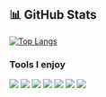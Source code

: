 ## 📊 GitHub Stats

[![Top Langs](https://github-readme-stats.vercel.app/api/top-langs/?username=mashu&layout=compact&theme=radical)](https://github.com/mashu/github-readme-stats)

### Tools I enjoy
[![](https://img.shields.io/badge/OS-Debian-informational?style=for-the-badge&logo=debian&logoColor=white&color=cc241d)](https://www.debian.org/)
[![](https://img.shields.io/badge/Code-LaTeX-informational?style=for-the-badge&logo=latex&logoColor=white&color=cc241d)](https://www.latex-project.org/)
[![](https://img.shields.io/badge/Editor-Emacs-informational?style=for-the-badge&logo=gnu-emacs&logoColor=white&color=cc241d)](https://www.gnu.org/software/emacs/)
[![](https://img.shields.io/badge/Code-Julia-informational?style=for-the-badge&logo=julia&logoColor=white&color=cc241d)](https://julialang.org/)
[![](https://img.shields.io/badge/Code-Rust-informational?style=for-the-badge&logo=rust&logoColor=white&color=cc241d)](https://www.rust-lang.org/)
[![](https://img.shields.io/badge/Code-Git-informational?style=for-the-badge&logo=git&logoColor=white&color=cc241d)](https://github.com/mashu)
[![](https://img.shields.io/badge/Code-Python-informational?style=for-the-badge&logo=python&logoColor=white&color=cc241d)](https://www.python.org/)

